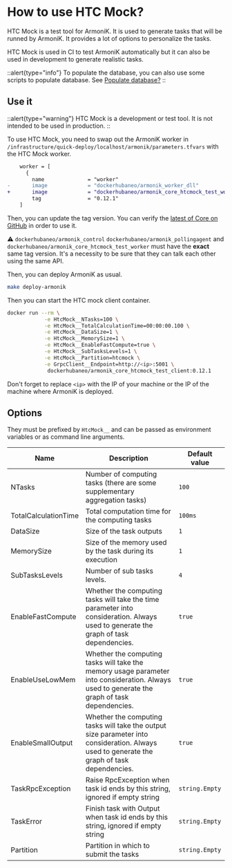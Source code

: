 # How to use HTC Mock?

HTC Mock is a test tool for ArmoniK. It is used to generate tasks that will be runned by ArmoniK. It provides a lot of options to personalize the tasks.

HTC Mock is used in CI to test ArmoniK automatically but it can also be used in development to generate realistic tasks.

::alert{type="info"}
To populate the database, you can also use some scripts to populate database. See [Populate database?](../populate-database.md)
::

## Use it

::alert{type="warning"}
HTC Mock is a development or test tool. It is not intended to be used in production.
::

To use HTC Mock, you need to swap out the ArmoniK worker in `/infrastructure/quick-deploy/localhost/armonik/parameters.tfvars` with the HTC Mock worker.

```diff [parameters.tfvars]
    worker = [
      {
        name              = "worker"
-       image             = "dockerhubaneo/armonik_worker_dll"
+       image             = "dockerhubaneo/armonik_core_htcmock_test_worker"
        tag               = "0.12.1"
    ]
```

Then, you can update the tag version. You can verify the [latest of Core on GitHub](https://github.com/aneoconsulting/ArmoniK.Core/release/latest) in order to use it.

:warning: `dockerhubaneo/armonik_control` `dockerhubaneo/armonik_pollingagent` and `dockerhubaneo/armonik_core_htcmock_test_worker` must have the **exact** same tag version. It's a necessity to be sure that they can talk each other using the same API.

Then, you can deploy ArmoniK as usual.

```bash [shell]
make deploy-armonik
```

Then you can start the HTC mock client container.

```bash [shell]
docker run --rm \
            -e HtcMock__NTasks=100 \
            -e HtcMock__TotalCalculationTime=00:00:00.100 \
            -e HtcMock__DataSize=1 \
            -e HtcMock__MemorySize=1 \
            -e HtcMock__EnableFastCompute=true \
            -e HtcMock__SubTasksLevels=1 \
            -e HtcMock__Partition=htcmock \
            -e GrpcClient__Endpoint=http://<ip>:5001 \
             dockerhubaneo/armonik_core_htcmock_test_client:0.12.1
```

Don't forget to replace `<ip>` with the IP of your machine or the IP of the machine where ArmoniK is deployed.

## Options

They must be prefixed by `HtcMock__` and can be passed as environment variables or as command line arguments.

| Name                 | Description                                                                                                                                  | Default value  |
|----------------------|----------------------------------------------------------------------------------------------------------------------------------------------|----------------|
| NTasks               | Number of computing tasks (there are some supplementary aggregation tasks)                                                                   | `100`          |
| TotalCalculationTime | Total computation time for the computing tasks                                                                                               | `100ms`        |
| DataSize             | Size of the task outputs                                                                                                                     | `1`            |
| MemorySize           | Size of the memory used by the task during its execution                                                                                     | `1`            |
| SubTasksLevels       | Number of sub tasks levels.                                                                                                                  | `4`            |
| EnableFastCompute    | Whether the computing tasks will take the time parameter into consideration. Always used to generate the graph of task dependencies.         | `true`         |
| EnableUseLowMem      | Whether the computing tasks will take the memory usage parameter into consideration. Always used to generate the graph of task dependencies. | `true`         |
| EnableSmallOutput    | Whether the computing tasks will take the output size parameter into consideration. Always used to generate the graph of task dependencies.  | `true`         |
| TaskRpcException     | Raise RpcException when task id ends by this string, ignored if empty string                                                                 | `string.Empty` |
| TaskError            | Finish task with Output when task id ends by this string, ignored if empty string                                                            | `string.Empty` |
| Partition            | Partition in which to submit the tasks                                                                                                       | `string.Empty` |
